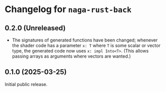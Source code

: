 # Changelog for `naga-rust-back`

## 0.2.0 (Unreleased)

* The signatures of generated functions have been changed; whenever the shader code has a parameter `x: T` where `T` is some scalar or vector type, the generated code now uses `x: impl Into<T>`. (This allows passing arrays as arguments where vectors are wanted.)

## 0.1.0 (2025-03-25)

Initial public release.

